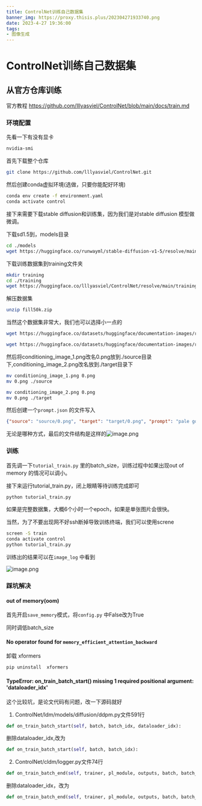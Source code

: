 ```yaml
---
title: ControlNet训练自己数据集
banner_img: https://proxy.thisis.plus/202304271933740.png
date: 2023-4-27 19:36:00
tags:
- 图像生成
---
```

# ControlNet训练自己数据集
## 从官方仓库训练
官方教程
https://github.com/lllyasviel/ControlNet/blob/main/docs/train.md

### 环境配置
先看一下有没有显卡
```bash
nvidia-smi
```


首先下载整个仓库
```bash
git clone https://github.com/lllyasviel/ControlNet.git
```

然后创建conda虚拟环境(选做，只要你能配好环境)
```bash
conda env create -f environment.yaml
conda activate control
```

接下来需要下载stable diffusion和训练集，因为我们是对stable diffusion 模型做微调。

下载sd1.5到，models目录
```bash
cd ./models
wget https://huggingface.co/runwayml/stable-diffusion-v1-5/resolve/main/v1-5-pruned.ckpt
```

下载训练数据集到training文件夹
```bash
mkdir training 
cd ./training
wget https://huggingface.co/lllyasviel/ControlNet/resolve/main/training/fill50k.zip
```
解压数据集
```bash
unzip fill50k.zip
```

当然这个数据集非常大，我们也可以选择小一点的
```bash
wget https://huggingface.co/datasets/huggingface/documentation-images/resolve/main/diffusers/controlnet_training/conditioning_image_1.png

wget https://huggingface.co/datasets/huggingface/documentation-images/resolve/main/diffusers/controlnet_training/conditioning_image_2.png
```
然后将conditioning_image_1.png改名0.png放到./source目录下,conditioning_image_2.png改名放到./target目录下
```bash
mv conditioning_image_1.png 0.png 
mv 0.png ./source

mv conditioning_image_2.png 0.png 
mv 0.png ./target
```

然后创建一个`prompt.json` 的文件写入
```json
{"source": "source/0.png", "target": "target/0.png", "prompt": "pale golden rod circle with old lace background"}
```

无论是哪种方式，最后的文件结构是这样的![image.png](https://proxy.thisis.plus/20230427191856.png)


### 训练
首先调一下`tutorial_train.py` 里的batch_size，训练过程中如果出现out of memory 的情况可以调小。

接下来运行tutorial_train.py，闭上眼睛等待训练完成即可
```bash
python tutorial_train.py
```
如果是完整数据集，大概6个小时一个epoch，如果是单张图片会很快。

当然，为了不要出现网不好ssh断掉导致训练终端，我们可以使用screne
```bash
screen -S train 
conda activate control 
python tutorial_train.py
```
训练出的结果可以在`image_log` 中看到

![image.png](https://proxy.thisis.plus/20230427191937.png)


### 踩坑解决

#### out of memory(oom)
首先开启`save_memory`模式，将`config.py` 中False改为True

同时调低batch_size

#### No operator found for `memory_efficient_attention_backward`

卸载 xformers
```bash
pip uninstall  xformers
```

#### TypeError: on_train_batch_start() missing 1 required positional argument: 'dataloader_idx'
这个比较坑，是论文代码有问题，改一下源码就好
1. ControlNet/ldm/models/diffusion/ddpm.py文件591行
```python
def on_train_batch_start(self, batch, batch_idx, dataloader_idx):
```
删除dataloader_idx,改为
```python
def on_train_batch_start(self, batch, batch_idx):
```

2. ControlNet/cldm/logger.py文件74行
```python
def on_train_batch_end(self, trainer, pl_module, outputs, batch, batch_idx, dataloader_idx):
```
删除dataloader_idx，改为
```python
def on_train_batch_end(self, trainer, pl_module, outputs, batch, batch_idx):
```

